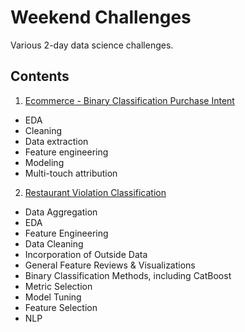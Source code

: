 # Weekend Challenges
Various 2-day data science challenges.


## Contents

1. [Ecommerce - Binary Classification Purchase Intent](https://github.com/avanigupta1/weekend_challenges/blob/main/Ecommerce_Binary_Classification.ipynb)
- EDA
- Cleaning
- Data extraction
- Feature engineering
- Modeling
- Multi-touch attribution

2. [Restaurant Violation Classification](https://github.com/avanigupta1/weekend_challenges/blob/main/Restaurant_Violation_Classification.ipynb)
- Data Aggregation
- EDA
- Feature Engineering
- Data Cleaning
- Incorporation of Outside Data
- General Feature Reviews & Visualizations
- Binary Classification Methods, including CatBoost
- Metric Selection
- Model Tuning
- Feature Selection
- NLP
